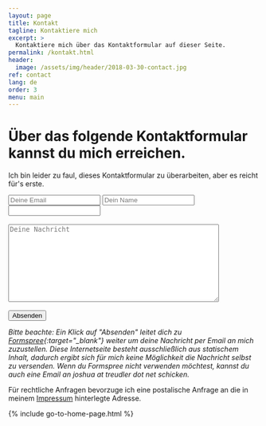 ```yaml
---
layout: page
title: Kontakt
tagline: Kontaktiere mich
excerpt: >
  Kontaktiere mich über das Kontaktformular auf dieser Seite.
permalink: /kontakt.html
header:
  image: /assets/img/header/2018-03-30-contact.jpg
ref: contact
lang: de
order: 3
menu: main
---
```


# Über das folgende Kontaktformular kannst du mich erreichen.

Ich bin leider zu faul, dieses Kontaktformular zu überarbeiten, aber es reicht für's erste.

<form action="https://formspree.io/joshua@treudler.net" method="POST" id="contact">
  <input type="email" name="email" placeholder="Deine Email">
  <input type="text" name="name" placeholder="Dein Name">
  <input type="textarea" name="message" type="hidden"><br><br>
  <textarea name="message" form="contact" placeholder="Deine Nachricht" rows="10" cols="50"></textarea><br><br>
  <input type="hidden" name="_language" value="de" />
  <button type="submit">Absenden</button>
</form>

*Bitte beachte: Ein Klick auf "Absenden" leitet dich zu [Formspree](https://formspree.io/){:target="_blank"} weiter um deine Nachricht per Email an mich zuzustellen. Diese Internetseite besteht ausschließlich aus statischem Inhalt, dadurch ergibt sich für mich keine Möglichkeit die Nachricht selbst zu versenden. Wenn du Formspree nicht verwenden möchtest, kannst du auch eine Email an joshua at treudler dot net schicken.* 

Für rechtliche Anfragen bevorzuge ich eine postalische Anfrage an die in meinem [Impressum](imprint.html) hinterlegte Adresse.

{% include go-to-home-page.html %}
